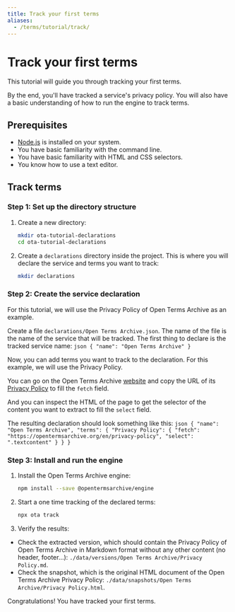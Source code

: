 ```yaml
---
title: Track your first terms
aliases:
  - /terms/tutorial/track/
---
```


# Track your first terms

This tutorial will guide you through tracking your first terms.

By the end, you'll have tracked a service's privacy policy. You will also have a basic understanding of how to run the engine to track terms.

## Prerequisites

- [Node.js](https://nodejs.org/en) is installed on your system.
- You have basic familiarity with the command line.
- You have basic familiarity with HTML and CSS selectors.
- You know how to use a text editor.

## Track terms

### Step 1: Set up the directory structure

1. Create a new directory:
    ```bash
    mkdir ota-tutorial-declarations
    cd ota-tutorial-declarations
    ```

2. Create a `declarations` directory inside the project. This is where you will declare the service and terms you want to track:
    ```bash
    mkdir declarations
    ```

### Step 2: Create the service declaration

For this tutorial, we will use the Privacy Policy of Open Terms Archive as an example.

Create a file `declarations/Open Terms Archive.json`. The name of the file is the name of the service that will be tracked. The first thing to declare is the tracked service name:
    ```json
    {
      "name": "Open Terms Archive"
    }
    ```

Now, you can add terms you want to track to the declaration. For this example, we will use the Privacy Policy.

You can go on the Open Terms Archive [website](https://opentermsarchive.org/) and copy the URL of its [Privacy Policy](https://opentermsarchive.org/en/privacy-policy/) to fill the `fetch` field.

And you can inspect the HTML of the page to get the selector of the content you want to extract to fill the `select` field.

The resulting declaration should look something like this:
    ```json
    {
      "name": "Open Terms Archive",
      "terms": {
        "Privacy Policy": {
          "fetch": "https://opentermsarchive.org/en/privacy-policy",
          "select": ".textcontent"
        }
      }
    }
    ```

### Step 3: Install and run the engine

1. Install the Open Terms Archive engine:
    ```bash
    npm install --save @opentermsarchive/engine
    ```

2. Start a one time tracking of the declared terms:
    ```bash
    npx ota track
    ```

3. Verify the results:
  - Check the extracted version, which should contain the Privacy Policy of Open Terms Archive in Markdown format without any other content (no header, footer…): `./data/versions/Open Terms Archive/Privacy Policy.md`.
  - Check the snapshot, which is the original HTML document of the Open Terms Archive Privacy Policy: `./data/snapshots/Open Terms Archive/Privacy Policy.html`.

Congratulations! You have tracked your first terms.
